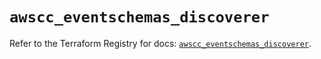 # `awscc_eventschemas_discoverer`

Refer to the Terraform Registry for docs: [`awscc_eventschemas_discoverer`](https://registry.terraform.io/providers/hashicorp/awscc/0.70.0/docs/resources/eventschemas_discoverer).
